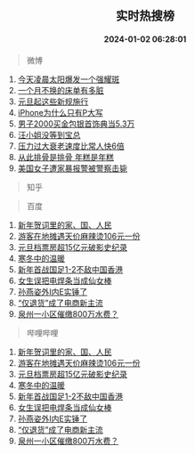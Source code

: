 <div align="center"><h2>实时热搜榜</h2><h4>2024-01-02 06:28:01</h4></div>

> 微博  

1. [今天凌晨太阳爆发一个强耀斑](https://s.weibo.com/weibo?q=%23%E4%BB%8A%E5%A4%A9%E5%87%8C%E6%99%A8%E5%A4%AA%E9%98%B3%E7%88%86%E5%8F%91%E4%B8%80%E4%B8%AA%E5%BC%BA%E8%80%80%E6%96%91%23&t=31&band_rank=1&Refer=top)<br />
2. [一个月不换的床单有多脏](https://s.weibo.com/weibo?q=%23%E4%B8%80%E4%B8%AA%E6%9C%88%E4%B8%8D%E6%8D%A2%E7%9A%84%E5%BA%8A%E5%8D%95%E6%9C%89%E5%A4%9A%E8%84%8F%23&t=31&band_rank=2&Refer=top)<br />
3. [元旦起这些新规施行](https://s.weibo.com/weibo?q=%23%E5%85%83%E6%97%A6%E8%B5%B7%E8%BF%99%E4%BA%9B%E6%96%B0%E8%A7%84%E6%96%BD%E8%A1%8C%23&t=31&band_rank=3&Refer=top)<br />
4. [iPhone为什么只有P大写](https://s.weibo.com/weibo?q=iPhone%E4%B8%BA%E4%BB%80%E4%B9%88%E5%8F%AA%E6%9C%89P%E5%A4%A7%E5%86%99&t=31&band_rank=4&Refer=top)<br />
5. [男子2000买金包银首饰典当5.3万](https://s.weibo.com/weibo?q=%23%E7%94%B7%E5%AD%902000%E4%B9%B0%E9%87%91%E5%8C%85%E9%93%B6%E9%A6%96%E9%A5%B0%E5%85%B8%E5%BD%935.3%E4%B8%87%23&t=31&band_rank=5&Refer=top)<br />
6. [汪小姐没等到宝总](https://s.weibo.com/weibo?q=%E6%B1%AA%E5%B0%8F%E5%A7%90%E6%B2%A1%E7%AD%89%E5%88%B0%E5%AE%9D%E6%80%BB&t=31&band_rank=6&Refer=top)<br />
7. [压力过大衰老速度比常人快6倍](https://s.weibo.com/weibo?q=%23%E5%8E%8B%E5%8A%9B%E8%BF%87%E5%A4%A7%E8%A1%B0%E8%80%81%E9%80%9F%E5%BA%A6%E6%AF%94%E5%B8%B8%E4%BA%BA%E5%BF%AB6%E5%80%8D%23&t=31&band_rank=7&Refer=top)<br />
8. [从此排骨是排骨 年糕是年糕](https://s.weibo.com/weibo?q=%E4%BB%8E%E6%AD%A4%E6%8E%92%E9%AA%A8%E6%98%AF%E6%8E%92%E9%AA%A8%20%E5%B9%B4%E7%B3%95%E6%98%AF%E5%B9%B4%E7%B3%95&t=31&band_rank=8&Refer=top)<br />
9. [美国女子遭家暴报警被警察击毙](https://s.weibo.com/weibo?q=%23%E7%BE%8E%E5%9B%BD%E5%A5%B3%E5%AD%90%E9%81%AD%E5%AE%B6%E6%9A%B4%E6%8A%A5%E8%AD%A6%E8%A2%AB%E8%AD%A6%E5%AF%9F%E5%87%BB%E6%AF%99%23&t=31&band_rank=9&Refer=top)<br />

> 知乎  


> 百度  

1. [新年贺词里的家、国、人民](https://www.baidu.com/s?wd=%E6%96%B0%E5%B9%B4%E8%B4%BA%E8%AF%8D%E9%87%8C%E7%9A%84%E5%AE%B6%E3%80%81%E5%9B%BD%E3%80%81%E4%BA%BA%E6%B0%91&sa=fyb_news&rsv_dl=fyb_news)<br />
2. [游客在地摊遇天价麻辣烫106元一份](https://www.baidu.com/s?wd=%E6%B8%B8%E5%AE%A2%E5%9C%A8%E5%9C%B0%E6%91%8A%E9%81%87%E5%A4%A9%E4%BB%B7%E9%BA%BB%E8%BE%A3%E7%83%AB106%E5%85%83%E4%B8%80%E4%BB%BD&sa=fyb_news&rsv_dl=fyb_news)<br />
3. [元旦档票房超15亿元破影史纪录](https://www.baidu.com/s?wd=%E5%85%83%E6%97%A6%E6%A1%A3%E7%A5%A8%E6%88%BF%E8%B6%8515%E4%BA%BF%E5%85%83%E7%A0%B4%E5%BD%B1%E5%8F%B2%E7%BA%AA%E5%BD%95&sa=fyb_news&rsv_dl=fyb_news)<br />
4. [寒冬中的温暖](https://www.baidu.com/s?wd=%E5%AF%92%E5%86%AC%E4%B8%AD%E7%9A%84%E6%B8%A9%E6%9A%96&sa=fyb_news&rsv_dl=fyb_news)<br />
5. [新年首战国足1-2不敌中国香港](https://www.baidu.com/s?wd=%E6%96%B0%E5%B9%B4%E9%A6%96%E6%88%98%E5%9B%BD%E8%B6%B31-2%E4%B8%8D%E6%95%8C%E4%B8%AD%E5%9B%BD%E9%A6%99%E6%B8%AF&sa=fyb_news&rsv_dl=fyb_news)<br />
6. [女生误把电焊条当成仙女棒](https://www.baidu.com/s?wd=%E5%A5%B3%E7%94%9F%E8%AF%AF%E6%8A%8A%E7%94%B5%E7%84%8A%E6%9D%A1%E5%BD%93%E6%88%90%E4%BB%99%E5%A5%B3%E6%A3%92&sa=fyb_news&rsv_dl=fyb_news)<br />
7. [孙燕姿外I内E实锤了](https://www.baidu.com/s?wd=%E5%AD%99%E7%87%95%E5%A7%BF%E5%A4%96I%E5%86%85E%E5%AE%9E%E9%94%A4%E4%BA%86&sa=fyb_news&rsv_dl=fyb_news)<br />
8. [“仅退货”成了电商新主流](https://www.baidu.com/s?wd=%E2%80%9C%E4%BB%85%E9%80%80%E8%B4%A7%E2%80%9D%E6%88%90%E4%BA%86%E7%94%B5%E5%95%86%E6%96%B0%E4%B8%BB%E6%B5%81&sa=fyb_news&rsv_dl=fyb_news)<br />
9. [泉州一小区催缴800万水费？](https://www.baidu.com/s?wd=%E6%B3%89%E5%B7%9E%E4%B8%80%E5%B0%8F%E5%8C%BA%E5%82%AC%E7%BC%B4800%E4%B8%87%E6%B0%B4%E8%B4%B9%EF%BC%9F&sa=fyb_news&rsv_dl=fyb_news)<br />

> 哔哩哔哩  

1. [新年贺词里的家、国、人民](https://www.baidu.com/s?wd=%E6%96%B0%E5%B9%B4%E8%B4%BA%E8%AF%8D%E9%87%8C%E7%9A%84%E5%AE%B6%E3%80%81%E5%9B%BD%E3%80%81%E4%BA%BA%E6%B0%91&sa=fyb_news&rsv_dl=fyb_news)<br />
2. [游客在地摊遇天价麻辣烫106元一份](https://www.baidu.com/s?wd=%E6%B8%B8%E5%AE%A2%E5%9C%A8%E5%9C%B0%E6%91%8A%E9%81%87%E5%A4%A9%E4%BB%B7%E9%BA%BB%E8%BE%A3%E7%83%AB106%E5%85%83%E4%B8%80%E4%BB%BD&sa=fyb_news&rsv_dl=fyb_news)<br />
3. [元旦档票房超15亿元破影史纪录](https://www.baidu.com/s?wd=%E5%85%83%E6%97%A6%E6%A1%A3%E7%A5%A8%E6%88%BF%E8%B6%8515%E4%BA%BF%E5%85%83%E7%A0%B4%E5%BD%B1%E5%8F%B2%E7%BA%AA%E5%BD%95&sa=fyb_news&rsv_dl=fyb_news)<br />
4. [寒冬中的温暖](https://www.baidu.com/s?wd=%E5%AF%92%E5%86%AC%E4%B8%AD%E7%9A%84%E6%B8%A9%E6%9A%96&sa=fyb_news&rsv_dl=fyb_news)<br />
5. [新年首战国足1-2不敌中国香港](https://www.baidu.com/s?wd=%E6%96%B0%E5%B9%B4%E9%A6%96%E6%88%98%E5%9B%BD%E8%B6%B31-2%E4%B8%8D%E6%95%8C%E4%B8%AD%E5%9B%BD%E9%A6%99%E6%B8%AF&sa=fyb_news&rsv_dl=fyb_news)<br />
6. [女生误把电焊条当成仙女棒](https://www.baidu.com/s?wd=%E5%A5%B3%E7%94%9F%E8%AF%AF%E6%8A%8A%E7%94%B5%E7%84%8A%E6%9D%A1%E5%BD%93%E6%88%90%E4%BB%99%E5%A5%B3%E6%A3%92&sa=fyb_news&rsv_dl=fyb_news)<br />
7. [孙燕姿外I内E实锤了](https://www.baidu.com/s?wd=%E5%AD%99%E7%87%95%E5%A7%BF%E5%A4%96I%E5%86%85E%E5%AE%9E%E9%94%A4%E4%BA%86&sa=fyb_news&rsv_dl=fyb_news)<br />
8. [“仅退货”成了电商新主流](https://www.baidu.com/s?wd=%E2%80%9C%E4%BB%85%E9%80%80%E8%B4%A7%E2%80%9D%E6%88%90%E4%BA%86%E7%94%B5%E5%95%86%E6%96%B0%E4%B8%BB%E6%B5%81&sa=fyb_news&rsv_dl=fyb_news)<br />
9. [泉州一小区催缴800万水费？](https://www.baidu.com/s?wd=%E6%B3%89%E5%B7%9E%E4%B8%80%E5%B0%8F%E5%8C%BA%E5%82%AC%E7%BC%B4800%E4%B8%87%E6%B0%B4%E8%B4%B9%EF%BC%9F&sa=fyb_news&rsv_dl=fyb_news)<br />

